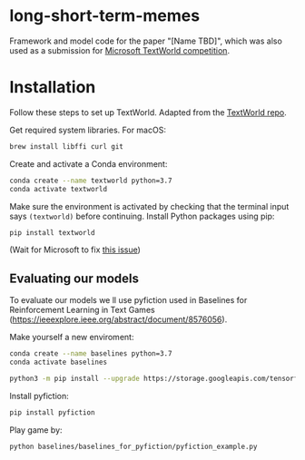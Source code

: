 # long-short-term-memes
Framework and model code for the paper "[Name TBD]", which was also used as a submission for [Microsoft TextWorld competition]( https://www.microsoft.com/en-us/research/project/textworld/).

# Installation

Follow these steps to set up TextWorld. Adapted from the [TextWorld repo](https://github.com/microsoft/textworld).

Get required system libraries. For macOS:

```bash
brew install libffi curl git
```

Create and activate a Conda environment:

```bash
conda create --name textworld python=3.7
conda activate textworld
```

Make sure the environment is activated by checking that the terminal input says `(textworld)` before continuing. Install Python packages using pip:

```bash
pip install textworld
```

(Wait for Microsoft to fix [this issue](https://github.com/Microsoft/TextWorld/issues/121))


## Evaluating our models 

To evaluate our models we ll use pyfiction used in Baselines for Reinforcement Learning in Text Games (https://ieeexplore.ieee.org/abstract/document/8576056). 

Make yourself a new enviroment:

```bash
conda create --name baselines python=3.7
conda activate baselines
```

```bash
python3 -m pip install --upgrade https://storage.googleapis.com/tensorflow/mac/cpu/tensorflow-1.12.0-py3-none-any.whl
```

Install pyfiction:

```bash
pip install pyfiction
```
Play game by:

```bash
python baselines/baselines_for_pyfiction/pyfiction_example.py
```


